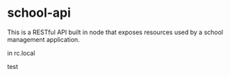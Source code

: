 # school-api
This is a RESTful API built in node that exposes resources used by a school management application.

in rc.local

test
